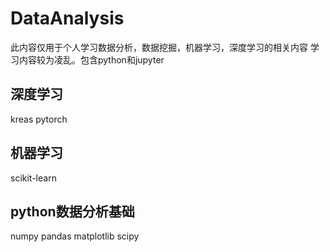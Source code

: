 # DataAnalysis
此内容仅用于个人学习数据分析，数据挖掘，机器学习，深度学习的相关内容
学习内容较为凌乱。包含python和jupyter
## 深度学习
kreas
pytorch
## 机器学习
scikit-learn
## python数据分析基础
numpy
pandas
matplotlib
scipy
